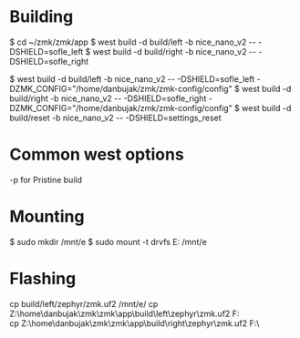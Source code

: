 # Building

$ cd ~/zmk/zmk/app
$ west build -d build/left -b nice_nano_v2 -- -DSHIELD=sofle_left
$ west build -d build/right -b nice_nano_v2 -- -DSHIELD=sofle_right

$ west build -d build/left  -b nice_nano_v2 -- -DSHIELD=sofle_left -DZMK_CONFIG="/home/danbujak/zmk/zmk-config/config"
$ west build -d build/right -b nice_nano_v2 -- -DSHIELD=sofle_right -DZMK_CONFIG="/home/danbujak/zmk/zmk-config/config"
$ west build -d build/reset -b nice_nano_v2 -- -DSHIELD=settings_reset

# Common west options
-p for Pristine build



# Mounting

$ sudo mkdir /mnt/e
$ sudo mount -t drvfs E: /mnt/e


# Flashing 
cp build/left/zephyr/zmk.uf2 /mnt/e/
cp Z:\home\danbujak\zmk\zmk\app\build\left\zephyr\zmk.uf2 F:\
cp Z:\home\danbujak\zmk\zmk\app\build\right\zephyr\zmk.uf2 F:\